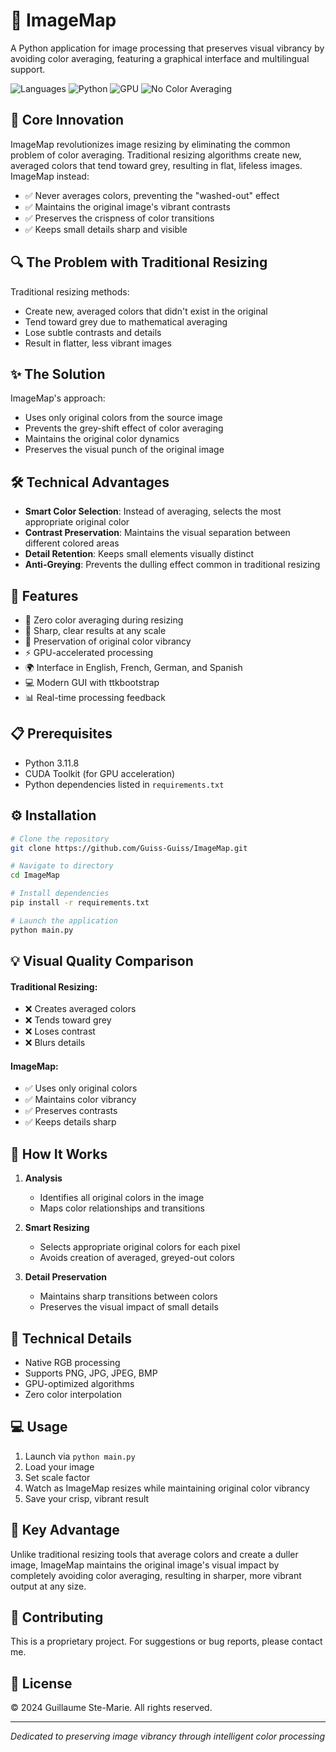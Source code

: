 # 🎨 ImageMap

A Python application for image processing that preserves visual vibrancy by avoiding color averaging, featuring a graphical interface and multilingual support.

![Languages](https://img.shields.io/badge/Languages-FR%20|%20EN%20|%20DE%20|%20ES-blue)
![Python](https://img.shields.io/badge/Python-3.11.8-green)
![GPU](https://img.shields.io/badge/GPU-Compatible-brightgreen)
![No Color Averaging](https://img.shields.io/badge/No%20Color%20Averaging-✓-orange)

## 🎯 Core Innovation

ImageMap revolutionizes image resizing by eliminating the common problem of color averaging. Traditional resizing algorithms create new, averaged colors that tend toward grey, resulting in flat, lifeless images. ImageMap instead:

- ✅ Never averages colors, preventing the "washed-out" effect
- ✅ Maintains the original image's vibrant contrasts
- ✅ Preserves the crispness of color transitions
- ✅ Keeps small details sharp and visible

## 🔍 The Problem with Traditional Resizing

Traditional resizing methods:
- Create new, averaged colors that didn't exist in the original
- Tend toward grey due to mathematical averaging
- Lose subtle contrasts and details
- Result in flatter, less vibrant images

## ✨ The Solution

ImageMap's approach:
- Uses only original colors from the source image
- Prevents the grey-shift effect of color averaging
- Maintains the original color dynamics
- Preserves the visual punch of the original image

## 🛠️ Technical Advantages

- **Smart Color Selection**: Instead of averaging, selects the most appropriate original color
- **Contrast Preservation**: Maintains the visual separation between different colored areas
- **Detail Retention**: Keeps small elements visually distinct
- **Anti-Greying**: Prevents the dulling effect common in traditional resizing

## 🚀 Features

- 🎨 Zero color averaging during resizing
- 📐 Sharp, clear results at any scale
- 🎯 Preservation of original color vibrancy
- ⚡ GPU-accelerated processing
- 🌍 Interface in English, French, German, and Spanish
- 💻 Modern GUI with ttkbootstrap
- 📊 Real-time processing feedback

## 📋 Prerequisites

- Python 3.11.8
- CUDA Toolkit (for GPU acceleration)
- Python dependencies listed in `requirements.txt`

## ⚙️ Installation

```bash
# Clone the repository
git clone https://github.com/Guiss-Guiss/ImageMap.git

# Navigate to directory
cd ImageMap

# Install dependencies
pip install -r requirements.txt

# Launch the application
python main.py
```

## 💡 Visual Quality Comparison

#### Traditional Resizing:
- ❌ Creates averaged colors
- ❌ Tends toward grey
- ❌ Loses contrast
- ❌ Blurs details

#### ImageMap:
- ✅ Uses only original colors
- ✅ Maintains color vibrancy
- ✅ Preserves contrasts
- ✅ Keeps details sharp

## 🔧 How It Works

1. **Analysis**
   - Identifies all original colors in the image
   - Maps color relationships and transitions

2. **Smart Resizing**
   - Selects appropriate original colors for each pixel
   - Avoids creation of averaged, greyed-out colors

3. **Detail Preservation**
   - Maintains sharp transitions between colors
   - Preserves the visual impact of small details

## 📝 Technical Details

- Native RGB processing
- Supports PNG, JPG, JPEG, BMP
- GPU-optimized algorithms
- Zero color interpolation

## 💻 Usage

1. Launch via `python main.py`
2. Load your image
3. Set scale factor
4. Watch as ImageMap resizes while maintaining original color vibrancy
5. Save your crisp, vibrant result

## 🎯 Key Advantage

Unlike traditional resizing tools that average colors and create a duller image, ImageMap maintains the original image's visual impact by completely avoiding color averaging, resulting in sharper, more vibrant output at any size.

## 🤝 Contributing

This is a proprietary project. For suggestions or bug reports, please contact me.

## 📜 License

© 2024 Guillaume Ste-Marie. All rights reserved.

---
*Dedicated to preserving image vibrancy through intelligent color processing*
